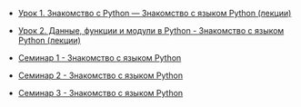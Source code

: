 * [Урок 1. Знакомство с Python — Знакомство с языком Python (лекции)](https://youtu.be/4HK3KLk1dsM)


* [Урок 2. Данные, функции и модули в Python - Знакомство с языком Python (лекции)](https://youtu.be/yevsu6SVzow)

* [Семинар 1 - Знакомство с языком Python](https://youtu.be/4CCLVc08Vgk)
* [Семинар 2 - Знакомство с языком Python](https://youtu.be/qLnZBC7fTbM)
* [Семинар 3 - Знакомство с языком Python]()

